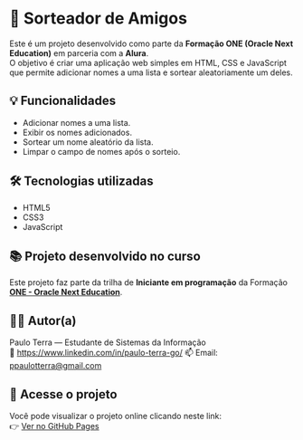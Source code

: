 # 🎁 Sorteador de Amigos

Este é um projeto desenvolvido como parte da **Formação ONE (Oracle Next Education)** em parceria com a **Alura**.  
O objetivo é criar uma aplicação web simples em HTML, CSS e JavaScript que permite adicionar nomes a uma lista e sortear aleatoriamente um deles.

## 💡 Funcionalidades

- Adicionar nomes a uma lista.
- Exibir os nomes adicionados.
- Sortear um nome aleatório da lista.
- Limpar o campo de nomes após o sorteio.

## 🛠️ Tecnologias utilizadas

- HTML5
- CSS3
- JavaScript

## 📚 Projeto desenvolvido no curso

Este projeto faz parte da trilha de **Iniciante em programação** da Formação [**ONE - Oracle Next Education**](https://www.alura.com.br/formacao-oracle-next-education).

## 🧑‍💻 Autor(a)

Paulo Terra — Estudante de Sistemas da Informação  
🔗 https://www.linkedin.com/in/paulo-terra-go/ 
📫 Email: ppaulotterra@gmail.com

## 🔗 Acesse o projeto

Você pode visualizar o projeto online clicando neste link:  
👉 [Ver no GitHub Pages](https://github.com/paulodigital/amigo_secreto.git)

